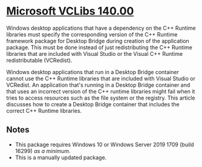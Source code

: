 ﻿# [Microsoft VCLibs 140.00](https://chocolatey.org/packages/microsoft-vclibs)

Windows desktop applications that have a dependency on the C++ Runtime libraries must specify the corresponding version of the C++ Runtime framework package for Desktop Bridge during creation of the application package. This must be done instead of just redistributing the C++ Runtime libraries that are included with Visual Studio or the Visual C++ Runtime redistributable (VCRedist).

Windows desktop applications that run in a Desktop Bridge container cannot use the C++ Runtime libraries that are included with Visual Studio or VCRedist. An application that's running in a Desktop Bridge container and that uses an incorrect version of the C++ runtime libraries might fail when it tries to access resources such as the file system or the registry. This article discusses how to create a Desktop Bridge container that includes the correct C++ Runtime libraries.

## Notes

- This package requires Windows 10 or Windows Server 2019 1709 (build 16299) _as a minimum_.
- This is a manually updated package.
